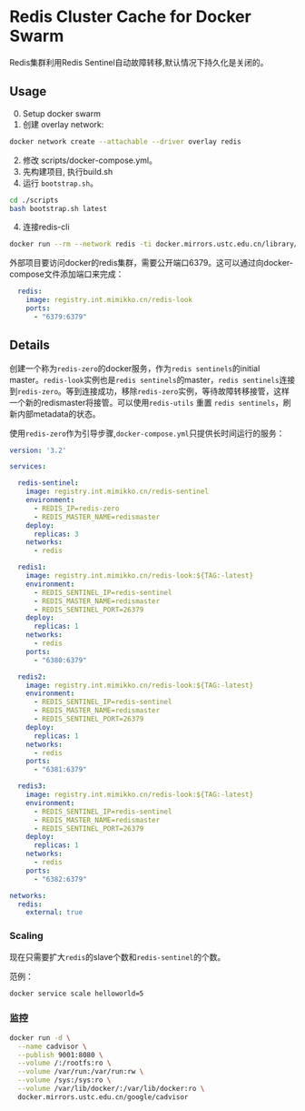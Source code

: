 # Redis Cluster Cache for Docker Swarm

Redis集群利用Redis Sentinel自动故障转移,默认情况下持久化是关闭的。

## Usage

0. Setup docker swarm
1. 创建 overlay network:

```bash
docker network create --attachable --driver overlay redis
```

2. 修改 scripts/docker-compose.yml。
1. 先构建项目, 执行build.sh
3. 运行 `bootstrap.sh`。

```bash
cd ./scripts
bash bootstrap.sh latest
```

4. 连接redis-cli

```bash
docker run --rm --network redis -ti docker.mirrors.ustc.edu.cn/library/redis:4.0.9-alpine redis-cli -h redis
```

外部项目要访问docker的redis集群，需要公开端口6379。这可以通过向docker-compose文件添加端口来完成：

```yaml
  redis:
    image: registry.int.mimikko.cn/redis-look
    ports:
      - "6379:6379"
```

## Details

创建一个称为`redis-zero`的docker服务，作为`redis sentinels`的initial master。`redis-look`实例也是`redis sentinels`的master，`redis sentinels`连接到`redis-zero`。等到连接成功，移除`redis-zero`实例，等待故障转移接管，这样一个新的redismaster将接管。可以使用`redis-utils` 重置 `redis sentinels`，刷新内部metadata的状态。

使用`redis-zero`作为引导步骤,`docker-compose.yml`只提供长时间运行的服务：

```yaml
version: '3.2'

services:

  redis-sentinel:
    image: registry.int.mimikko.cn/redis-sentinel
    environment:
      - REDIS_IP=redis-zero
      - REDIS_MASTER_NAME=redismaster
    deploy:
      replicas: 3
    networks:
      - redis

  redis1:
    image: registry.int.mimikko.cn/redis-look:${TAG:-latest}
    environment:
      - REDIS_SENTINEL_IP=redis-sentinel
      - REDIS_MASTER_NAME=redismaster
      - REDIS_SENTINEL_PORT=26379
    deploy:
      replicas: 1
    networks:
      - redis
    ports:
      - "6380:6379"

  redis2:
    image: registry.int.mimikko.cn/redis-look:${TAG:-latest}
    environment:
      - REDIS_SENTINEL_IP=redis-sentinel
      - REDIS_MASTER_NAME=redismaster
      - REDIS_SENTINEL_PORT=26379
    deploy:
      replicas: 1
    networks:
      - redis
    ports:
      - "6381:6379"

  redis3:
    image: registry.int.mimikko.cn/redis-look:${TAG:-latest}
    environment:
      - REDIS_SENTINEL_IP=redis-sentinel
      - REDIS_MASTER_NAME=redismaster
      - REDIS_SENTINEL_PORT=26379
    deploy:
      replicas: 1
    networks:
      - redis
    ports:
      - "6382:6379"

networks:
  redis:
    external: true
```

### Scaling

现在只需要扩大`redis`的slave个数和`redis-sentinel`的个数。

范例：

```bash
docker service scale helloworld=5
```

### 监控

```bash
docker run -d \
  --name cadvisor \
  --publish 9001:8080 \
  --volume /:/rootfs:ro \
  --volume /var/run:/var/run:rw \
  --volume /sys:/sys:ro \
  --volume /var/lib/docker/:/var/lib/docker:ro \
  docker.mirrors.ustc.edu.cn/google/cadvisor

```
